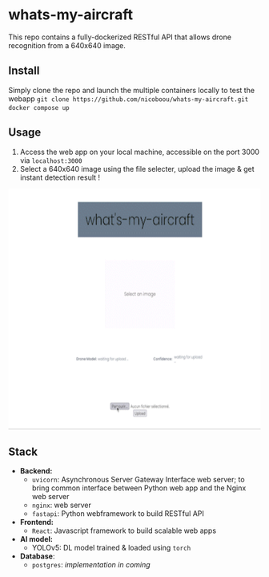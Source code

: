 # whats-my-aircraft

This repo contains a fully-dockerized RESTful API that allows drone recognition from a 640x640 image.

## Install

Simply clone the repo and launch the multiple containers locally to test the webapp
`git clone https://github.com/nicoboou/whats-my-aircraft.git`
`docker compose up`

## Usage

1. Access the web app on your local machine, accessible on the port 3000 via `localhost:3000`
2. Select a 640x640 image using the file selecter, upload the image & get instant detection result !

<img src="https://github.com/nicoboou/whats-my-aircraft/blob/master/whatsmydrone.gif" width="570" height="480"/>

## Stack

- **Backend:**
  - `uvicorn`: Asynchronous Server Gateway Interface web server; to bring common interface between Python web app and the Nginx web server
  - `nginx`: web server
  - `fastapi`: Python webframework to build RESTful API
- **Frontend:**
  - `React`: Javascript framework to build scalable web apps
- **AI model:**
  - YOLOv5: DL model trained & loaded using `torch`
- **Database**:
  - `postgres`: _implementation in coming_
